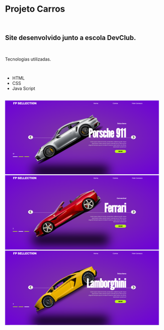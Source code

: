 <h1>Projeto Carros</h1>
<br>
<h2>Site desenvolvido junto a escola DevClub.</h2>
<br>
<p>Tecnologias utilizadas.</p>
<br>
<Ul>
  <li>HTML</li>
  <li>CSS</li>
  <li>Java Script</li>
</Ul>
<br>
<img src="https://github.com/BrunoCarOliveira/Projeto-Carro/blob/main/img%201.PNG">
<img src="https://github.com/BrunoCarOliveira/Projeto-Carro/blob/main/img%202.PNG">
<img src="https://github.com/BrunoCarOliveira/Projeto-Carro/blob/main/Capturar.PNG">
